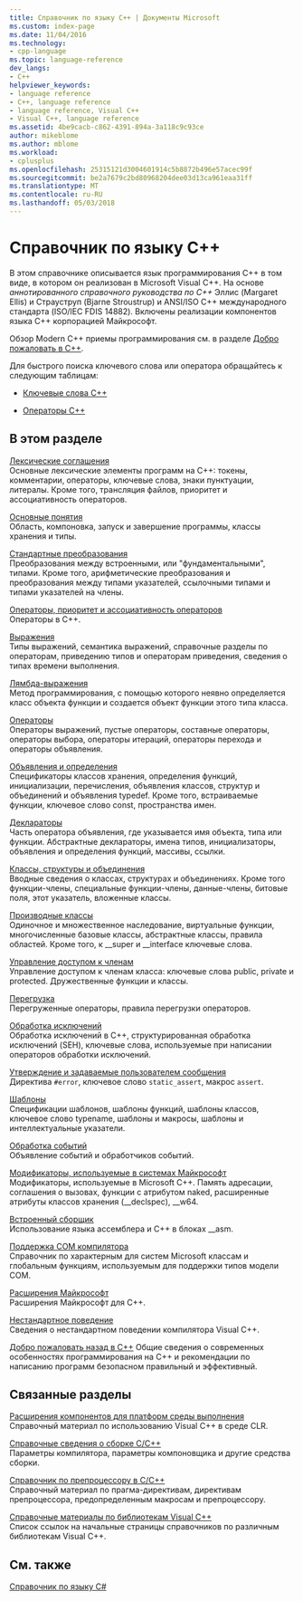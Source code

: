 ```yaml
---
title: Справочник по языку C++ | Документы Microsoft
ms.custom: index-page
ms.date: 11/04/2016
ms.technology:
- cpp-language
ms.topic: language-reference
dev_langs:
- C++
helpviewer_keywords:
- language reference
- C++, language reference
- language reference, Visual C++
- Visual C++, language reference
ms.assetid: 4be9cacb-c862-4391-894a-3a118c9c93ce
author: mikeblome
ms.author: mblome
ms.workload:
- cplusplus
ms.openlocfilehash: 25315121d3004601914c5b8872b496e57acec99f
ms.sourcegitcommit: be2a7679c2bd80968204dee03d13ca961eaa31ff
ms.translationtype: MT
ms.contentlocale: ru-RU
ms.lasthandoff: 05/03/2018
---
```

# <a name="c-language-reference"></a>Справочник по языку C++
В этом справочнике описывается язык программирования С++ в том виде, в котором он реализован в Microsoft Visual C++. На основе *аннотированного справочного руководства по C++* Эллис (Margaret Ellis) и Страуструп (Bjarne Stroustrup) и ANSI/ISO C++ международного стандарта (ISO/IEC FDIS 14882). Включены реализации компонентов языка С++ корпорацией Майкрософт.  

Обзор Modern C++ приемы программирования см. в разделе [Добро пожаловать в C++](welcome-back-to-cpp-modern-cpp.md).
  
 Для быстрого поиска ключевого слова или оператора обращайтесь к следующим таблицам:  
  
-   [Ключевые слова C++](../cpp/keywords-cpp.md)  
  
-   [Операторы C++](../cpp/cpp-built-in-operators-precedence-and-associativity.md)  
  
## <a name="in-this-section"></a>В этом разделе  

 [Лексические соглашения](../cpp/lexical-conventions.md)  
 Основные лексические элементы программ на C++: токены, комментарии, операторы, ключевые слова, знаки пунктуации, литералы. Кроме того, трансляция файлов, приоритет и ассоциативность операторов.  
  
 [Основные понятия](../cpp/basic-concepts-cpp.md)  
 Область, компоновка, запуск и завершение программы, классы хранения и типы.  
  
 [Стандартные преобразования](../cpp/standard-conversions.md)  
 Преобразования между встроенными, или "фундаментальными", типами. Кроме того, арифметические преобразования и преобразования между типами указателей, ссылочными типами и типами указателей на члены.  
  
 [Операторы, приоритет и ассоциативность операторов](../cpp/cpp-built-in-operators-precedence-and-associativity.md)  
 Операторы в C++.  
  
 [Выражения](../cpp/expressions-cpp.md)  
 Типы выражений, семантика выражений, справочные разделы по операторам, приведению типов и операторам приведения, сведения о типах времени выполнения.  
  
 [Лямбда-выражения](../cpp/lambda-expressions-in-cpp.md)  
 Метод программирования, с помощью которого неявно определяется класс объекта функции и создается объект функции этого типа класса.  
  
 [Операторы](../cpp/statements-cpp.md)  
 Операторы выражений, пустые операторы, составные операторы, операторы выбора, операторы итераций, операторы перехода и операторы объявления.  
  
 [Объявления и определения](declarations-and-definitions-cpp.md)  
 Спецификаторы классов хранения, определения функций, инициализации, перечисления, объявления классов, структур и объединений и объявления typedef. Кроме того, встраиваемые функции, ключевое слово const, пространства имен.  
  
 [Деклараторы](http://msdn.microsoft.com/en-us/8a7b9b51-92bd-4ac0-b3fe-0c4abe771838)  
 Часть оператора объявления, где указывается имя объекта, типа или функции. Абстрактные деклараторы, имена типов, инициализаторы, объявления и определения функций, массивы, ссылки.  
  
 [Классы, структуры и объединения](../cpp/classes-and-structs-cpp.md)  
 Вводные сведения о классах, структурах и объединениях. Кроме того функции-члены, специальные функции-члены, данные-члены, битовые поля, этот указатель, вложенные классы.  
  
 [Производные классы](../cpp/inheritance-cpp.md)  
 Одиночное и множественное наследование, виртуальные функции, многочисленные базовые классы, абстрактные классы, правила областей. Кроме того, к __super и \__interface ключевые слова.  
  
 [Управление доступом к членам](../cpp/member-access-control-cpp.md)  
 Управление доступом к членам класса: ключевые слова public, private и protected. Дружественные функции и классы.  
  
 [Перегрузка](operator-overloading.md)  
 Перегруженные операторы, правила перегрузки операторов.  
  
 [Обработка исключений](../cpp/exception-handling-in-visual-cpp.md)  
 Обработка исключений в C++, структурированная обработка исключений (SEH), ключевые слова, используемые при написании операторов обработки исключений.  
  
 [Утверждение и задаваемые пользователем сообщения](../cpp/assertion-and-user-supplied-messages-cpp.md)  
 Директива `#error`, ключевое слово `static_assert`, макрос `assert`.  
  
 [Шаблоны](../cpp/templates-cpp.md)  
 Спецификации шаблонов, шаблоны функций, шаблоны классов, ключевое слово typename, шаблоны и макросы, шаблоны и интеллектуальные указатели.  
  
 [Обработка событий](../cpp/event-handling.md)  
 Объявление событий и обработчиков событий.  
  
 [Модификаторы, используемые в системах Майкрософт](../cpp/microsoft-specific-modifiers.md)  
 Модификаторы, используемые в Microsoft C++. Память адресации, соглашения о вызовах, функции с атрибутом naked, расширенные атрибуты классов хранения (__declspec), \__w64.  
  
 [Встроенный сборщик](../assembler/inline/inline-assembler.md)  
 Использование языка ассемблера и C++ в блоках __asm.  
  
 [Поддержка COM компилятора](../cpp/compiler-com-support.md)  
 Справочник по характерным для систем Microsoft классам и глобальным функциям, используемым для поддержки типов модели COM.  
  
 [Расширения Майкрософт](../cpp/microsoft-extensions.md)  
 Расширения Майкрософт для C++.  
  
 [Нестандартное поведение](../cpp/nonstandard-behavior.md)  
 Сведения о нестандартном поведении компилятора Visual C++.  

 [Добро пожаловать назад в C++](welcome-back-to-cpp-modern-cpp.md) Общие сведения о современных особенностях программирования на C++ и рекомендации по написанию программ безопасном правильный и эффективный.
  
## <a name="related-sections"></a>Связанные разделы  
 [Расширения компонентов для платформ среды выполнения](../windows/component-extensions-for-runtime-platforms.md)  
 Справочный материал по использованию Visual C++ в среде CLR.  
  
 [Справочные сведения о сборке C/C++](../build/reference/c-cpp-building-reference.md)  
 Параметры компилятора, параметры компоновщика и другие средства сборки.  
  
 [Справочник по препроцессору в C/C++](../preprocessor/c-cpp-preprocessor-reference.md)  
 Справочный материал по прагма-директивам, директивам препроцессора, предопределенным макросам и препроцессору.  
  
 [Справочные материалы по библиотекам Visual C++](../standard-library/cpp-standard-library-reference.md)  
 Список ссылок на начальные страницы справочников по различным библиотекам Visual C++.  
  
## <a name="see-also"></a>См. также  
 [Справочник по языку C#](../c-language/c-language-reference.md)
